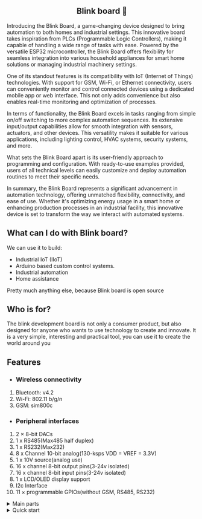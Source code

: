 ## <div align="center">Blink board 🚨</div>

Introducing the Blink Board, a game-changing device designed to bring automation to both homes and industrial settings. This innovative board takes inspiration from PLCs (Programmable Logic Controllers), making it capable of handling a wide range of tasks with ease.
Powered by the versatile ESP32 microcontroller, the Blink Board offers flexibility for seamless integration into various household appliances for smart home solutions or managing industrial machinery settings.

One of its standout features is its compatibility with IoT (Internet of Things) technologies. With support for GSM, Wi-Fi, or Ethernet connectivity, users can conveniently monitor and control connected devices using a dedicated mobile app or web interface. This not only adds convenience but also enables real-time monitoring and optimization of processes.

In terms of functionality, the Blink Board excels in tasks ranging from simple on/off switching to more complex automation sequences. Its extensive input/output capabilities allow for smooth integration with sensors, actuators, and other devices. This versatility makes it suitable for various applications, including lighting control, HVAC systems, security systems, and more.

What sets the Blink Board apart is its user-friendly approach to programming and configuration. With ready-to-use examples provided, users of all technical levels can easily customize and deploy automation routines to meet their specific needs.

In summary, the Blink Board represents a significant advancement in automation technology, offering unmatched flexibility, connectivity, and ease of use. Whether it's optimizing energy usage in a smart home or enhancing production processes in an industrial facility, this innovative device is set to transform the way we interact with automated systems.

## What can I do with Blink board?
We can use it to build:

* Industrial IoT (IIoT)
* Arduino based custom control systems.
* Industrial automation
* Home assistance

Pretty much anything else, because Blink board is open source

## Who is for?

The blink development board is not only a consumer product, but also designed for anyone who wants to use technology to create and innovate. It is a very simple, interesting and practical tool, you can use it to create the world around you

## Features
* ### Wireless connectivity
1. Bluetooth: v4.2
1. Wi-Fi: 802.11 b/g/n
1. GSM: sim800c
* ### Peripheral interfaces
1. 2 × 8-bit DACs
1. 1 x RS485(Max485 half duplex)
1. 1 x RS232(Max232)
1. 8 x Channel 10-bit analog(130-ksps VDD = VREF = 3.3V)
1. 1 x 10V source(analog use)
1. 16 x channel 8-bit output pins(3-24v isolated)
1. 16 x channel 8-bit input pins(3-24v isolated)
1. 1 x LCD/OLED display support
1. I2c Interface
1. 11 × programmable GPIOs(without GSM, RS485, RS232)
<details>
 <summary>Main parts</summary>
<div align="center">
Main Board
<p><img width="40%" src="https://github.com/blinky-iot/Blink-board/blob/docs/images/Main%20board.jpg?raw=true"></p><br>
I/O expansion board
<p><img width="40%" src="https://github.com/blinky-iot/Blink-board/blob/docs/images/Expansion%20board.jpg?raw=true"></p><br>
RS232 expansion board
<p><img width="30%" src="https://github.com/blinky-iot/Blink-board/blob/docs/images/RS232.jpg?raw=true"></p><br>
RS485 expansion board
<p><img width="30%" src="https://github.com/blinky-iot/Blink-board/blob/docs/images/RS485.jpg?raw=true"></p><br>
Sim800 expansion board
<p><img width="30%" src="https://github.com/blinky-iot/Blink-board/blob/docs/images/sim800%20front%20side.jpg?raw=true">
<img width="22.6%" src="https://github.com/blinky-iot/Blink-board/blob/docs/images/sim800%20back%20side.jpg?raw=true"></p><br>
Analog expansion board
<p><img width="40%" src="https://github.com/blinky-iot/Blink-board/blob/docs/images/analog%20board.jpg?raw=true"></p>
</div>
 </details>
<details>
 <summary>Quick start</summary>
Connect power to the board via terminal block labeled J17 as shown in the image below.
<p align="center"><img width="30%" src="https://github.com/blinky-iot/Blink-board/blob/docs/images/power%20connection.jpeg?raw=true"><br>
<em>_+ve wire to go to the +24V mark and -ve wire to be connected to the GND mark._</em>
</p>
<p>The recommended input voltage range is 5V-24V.<br>
Led D58 and D59 on the main board will come on to indicate that the board is receiving 4.2V and 3.3V respectively.<br>
Make sure that you have installed arduino IDE in your computer. Read more on <a href="https://docs.arduino.cc/software/ide-v2/tutorials/getting-started/ide-v2-downloading-and-installing/">arduino IDE installation</a><br>
clone the blink board repository in any prefered location on your computer, run your first example<br>
Flash the firmware to the main board via FT232RL FTDI USB To TTL Module.</p>
<p align="center"><img width="30%" src="https://github.com/blinky-iot/Blink-board/blob/docs/images/FTDI%20usb%20ttl%20J17%20main%20board.jpg?raw=true"><br>
<em>FTDI board on the left, the blink board on the right</em>
</p><br>
The FTDI should be connected via jumper wires to the male header pins labeled J26 on the main board as shown in the image above.<br>
Match the labels on the connector J26 to those on the FTDI as follows:
<table align="center">
  <tr>
    <th>J26</th>
    <th>FTDI</th>
  </tr>
  <tr>
    <td>RTS</td>
    <td>RTS</td>
  </tr>
  <tr>
    <td>DTR</td>
    <td>DTR</td>
  </tr>
  <tr>
    <td>TXD</td>
    <td>RXD</td>
  </tr>
  <tr>
    <td>RXD</td>
    <td>TXD</td>
  </tr>
  <tr>
    <td>GND</td>
    <td>GND</td>
  </tr>
</table><br>
> [!CAUTION]
For any connection on the board make sure the terminal block is fully opened before inserting the wire
<p align="center"><img width="30%" src="https://github.com/blinky-iot/Blink-board/blob/docs/images/proper%20wire%20connection.jpg?raw=true"></p>
</details>
